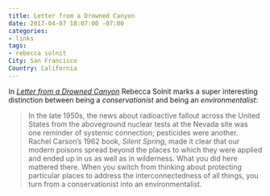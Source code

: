 ```yaml
---
title: Letter from a Drowned Canyon
date: 2017-04-07 18:07:00 -07:00
categories:
- links
tags:
- rebecca solnit
City: San Francisco
Country: California
---
```


In *[Letter from a Drowned Canyon](https://story.californiasunday.com/drowned-canyon)* Rebecca Solnit marks a super interesting distinction between being a *conservationist* and being an *environmentalist*:

> In the late 1950s, the news about radioactive fallout across the United States from the aboveground nuclear tests at the Nevada site was one reminder of systemic connection; pesticides were another. Rachel Carson’s 1962 book, *Silent Spring*, made it clear that our modern poisons spread beyond the places to which they were applied and ended up in us as well as in wilderness. What you did here mattered there. When you switch from thinking about protecting particular places to address the interconnectedness of all things, you turn from a conservationist into an environmentalist.